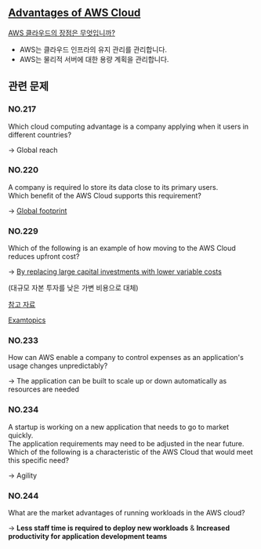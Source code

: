 ## [Advantages of AWS Cloud](https://aws.amazon.com/ko/compliance/data-center/controls/)

[AWS 클라우드의 장점은 무엇입니까?](https://www.examtopics.com/discussions/amazon/view/26545-exam-aws-certified-cloud-practitioner-topic-1-question-316/)

   * AWS는 클라우드 인프라의 유지 관리를 관리합니다.
   * AWS는 물리적 서버에 대한 용량 계획을 관리합니다.

## 관련 문제

### NO.217 
Which cloud computing advantage is a company applying when it users in different countries?

-> Global reach

### NO.220 
A company is required lo store its data close to its primary users. <br/>Which benefit of the AWS Cloud supports this requirement?

-> [Global footprint](https://aws.amazon.com/about-aws/global-infrastructure/global_network/?nc1=h_ls)

### NO.229 
Which of the following is an example of how moving to the AWS Cloud reduces upfront cost?

-> [By replacing large capital investments with lower variable costs](https://aws.amazon.com/economics/)

(대규모 자본 투자를 낮은 가변 비용으로 대체)

[참고 자료](https://itcenter.yju.ac.kr/xe_board_aws/6092)

[Examtopics](https://www.examtopics.com/discussions/amazon/view/26031-exam-aws-certified-cloud-practitioner-topic-1-question-297/)

### NO.233 
How can AWS enable a company to control expenses as an application's usage changes unpredictably?

-> The application can be built to scale up or down automatically as resources are needed

### NO.234 
A startup is working on a new application that needs to go to market quickly. <br/>The application requirements may need to be adjusted in the near future.<br/>Which of the following is a characteristic of the AWS Cloud that would meet this specific need?

-> Agility

### NO.244 
What are the market advantages of running workloads in the AWS cloud?

-> **Less staff time is required to deploy new workloads** & **Increased productivity for application development teams**

